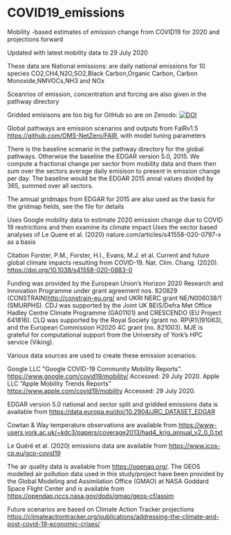 # COVID19_emissions
Mobility  -based estimates of emission change from COVID19 for 2020 and projections forward

Updated with latest mobility data to 29 July 2020

These data are
National emissions: are daily national emissions for 10 species
CO2,CH4,N2O,SO2,Black Carbon,Organic Carbon, Carbon Monoxide,NMVOCs,NH3 and NOx

Sceanrios of emission, concentration and forcing are also given in the pathway directory

Gridded emisisons are too big for GitHub so are on Zenodo: <a href="https://doi.org/10.5281/zenodo.3897382"><img src="https://zenodo.org/badge/DOI/10.5281/zenodo.3897382.svg" alt="DOI"></a> 

Global pathways are emission scenarios and outputs from FaIRv1.5 https://github.com/OMS-NetZero/FAIR, with model tuning parameters

There  is the baseline scenario in the pathway directory for the global pathways. Otherwise the baseline the EDGAR version 5.0, 2015. We compute a fractional change per sector from mobility data and them then sum over the sectors average daily emisison to present in emssion change per day. The baseline would be the EDGAR 2015 annal values divided by 365, summed over all sectors.

The annual gridmaps from EDGAR for 2015 are also used as the basis for the gridmap fields, see the file for details

Uses Google mobility data to estimate 2020 emission change due to COVID 19 restrictions and then examine its climate impact
Uses the sector based analyses of Le Quere et al. (2020) nature.com/articles/s41558-020-0797-x  as a basis


Citation
Forster, P.M., Forster, H.I., Evans, M.J. et al. Current and future global climate impacts resulting from COVID-19. Nat. Clim. Chang. (2020). https://doi.org/10.1038/s41558-020-0883-0

Funding was provided by the European Union’s Horizon 2020 Research and Innovation Programme under grant agreement nos. 820829 (CONSTRAIN)http://constrain-eu.org/  and UKRI NERC grant NE/N006038/1 (SMURPHS). CDJ was supported by the Joint UK BEIS/Defra Met Office Hadley Centre Climate Programme (GA01101) and CRESCENDO (EU Project 641816). CLQ was supported by the Royal Society (grant no. RP\R1\191063), and the European Commission H2020 4C grant (no. 821003). MJE is grateful for computational support from the University of York’s HPC service (Viking). 

Various data sources are used to create these emission scenarios:

Google LLC "Google COVID-19 Community Mobility Reports". https://www.google.com/covid19/mobility/  Accessed: 29 July 2020.
Apple LLC “Apple Mobility Trends Reports” https://www.apple.com/covid19/mobility Accessed: 29 July 2020.

EDGAR version 5.0 national and sector split and gridded emissions data is available from https://data.europa.eu/doi/10.2904/JRC_DATASET_EDGAR

Cowtan & Way temperature observations are available from https://www-users.york.ac.uk/~kdc3/papers/coverage2013/had4_krig_annual_v2_0_0.txt

Le Quéré et al. (2020) emissions data are available from https://www.icos-cp.eu/gcp-covid19

The air quality data is available from https://openaq.org/. The GEOS modelled air pollution data used in this study/project have been provided by the Global Modeling and Assimilation Office (GMAO) at NASA Goddard Space Flight Center and is available from https://opendap.nccs.nasa.gov/dods/gmao/geos-cf/assim 

Future scenarios are based on Climate Action Tracker projections https://climateactiontracker.org/publications/addressing-the-climate-and-post-covid-19-economic-crises/




